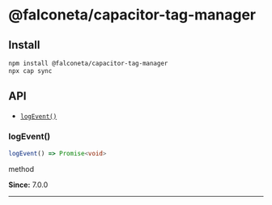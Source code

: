 # @falconeta/capacitor-tag-manager


## Install

```bash
npm install @falconeta/capacitor-tag-manager
npx cap sync
```

## API

<docgen-index>

* [`logEvent()`](#logevent)

</docgen-index>

<docgen-api>
<!--Update the source file JSDoc comments and rerun docgen to update the docs below-->

### logEvent()

```typescript
logEvent() => Promise<void>
```

method

**Since:** 7.0.0

--------------------

</docgen-api>
